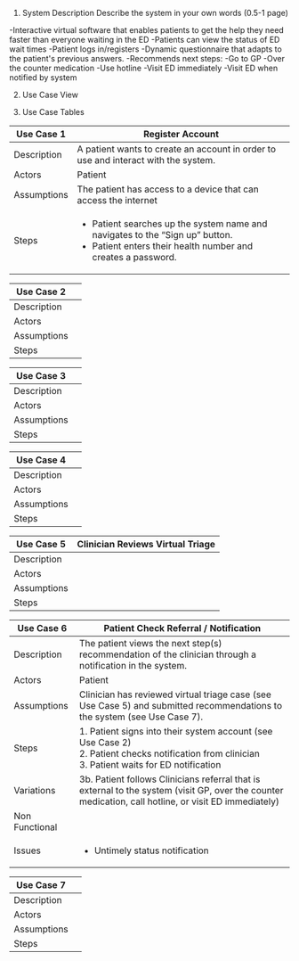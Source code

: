 1. System Description
Describe the system in your own words (0.5-1 page)

-Interactive virtual software that enables patients to get the help they need faster than everyone waiting in the ED
-Patients can view the status of ED wait times
-Patient logs in/registers 
-Dynamic questionnaire that adapts to the patient's previous answers.
-Recommends next steps:
    -Go to GP
    -Over the counter medication
    -Use hotline
    -Visit ED immediately
    -Visit ED when notified by system

2. Use Case View



3. Use Case Tables

| Use Case 1 | Register Account |
| ----------- | ---------------------- |
| Description | A patient wants to create an account in order to use and interact with the system.|
| Actors | Patient |
| Assumptions | The patient has access to a device that can access the internet |
| Steps | <ul><li>Patient searches up the system name and navigates to the “Sign up” button.</li><li>Patient enters their health number and creates a password.</li></ul> |

| Use Case 2 |  |
| ----------- | ---------------------- |
| Description |  |
| Actors |  |
| Assumptions |  |
| Steps |  |

| Use Case 3 |  |
| ----------- | ---------------------- |
| Description |  |
| Actors |  |
| Assumptions |  |
| Steps |  |

| Use Case 4 |  |
| ----------- | ---------------------- |
| Description |  |
| Actors |  |
| Assumptions |  |
| Steps |  |

| Use Case 5 | Clinician Reviews Virtual Triage |
| ----------- | ---------------------- |
| Description |  |
| Actors |  |
| Assumptions |  |
| Steps |  |

| Use Case 6 | Patient Check Referral / Notification |
| ----------- | ---------------------- |
| Description | The patient views the next step(s) recommendation of the clinician through a notification in the system. |
| Actors | Patient |
| Assumptions | Clinician has reviewed virtual triage case (see Use Case 5) and submitted recommendations to the system (see Use Case 7). |
| Steps | 1. Patient signs into their system account (see Use Case 2) <br> 2. Patient checks notification from clinician<br> 3. Patient waits for ED notification<br>|
| Variations| 3b. Patient follows Clinicians referral that is external to the system (visit GP, over the counter medication, call hotline, or visit ED immediately)|
| Non Functional | |
| Issues | <ul><li>Untimely status notification |

| Use Case 7 |  |
| ----------- | ---------------------- |
| Description |  |
| Actors |  |
| Assumptions |  |
| Steps |  |

